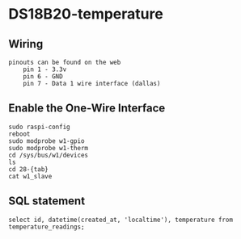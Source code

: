 # DS18B20-temperature

## Wiring

```
pinouts can be found on the web
    pin 1 - 3.3v
    pin 6 - GND
    pin 7 - Data 1 wire interface (dallas)
```

## Enable the One-Wire Interface
```
sudo raspi-config
reboot
sudo modprobe w1-gpio
sudo modprobe w1-therm
cd /sys/bus/w1/devices
ls 
cd 28-{tab}
cat w1_slave
```

## SQL statement
```
select id, datetime(created_at, 'localtime'), temperature from temperature_readings;
```
